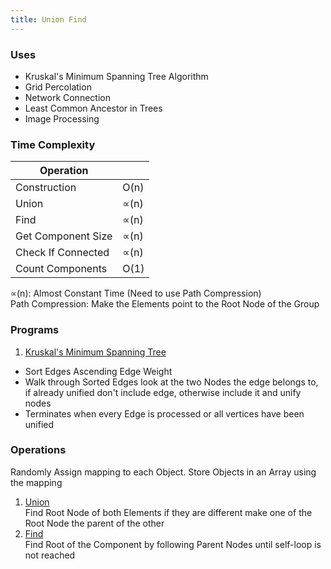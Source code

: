 ```yaml
---
title: Union Find
---
```


### Uses

* Kruskal's Minimum Spanning Tree Algorithm
* Grid Percolation
* Network Connection
* Least Common Ancestor in Trees
* Image Processing

### Time Complexity

| Operation          |      |
| ------------------ | ---- |
| Construction       | O(n) |
| Union              | ∝(n) |
| Find               | ∝(n) |
| Get Component Size | ∝(n) |
| Check If Connected | ∝(n) |
| Count Components   | O(1) |

∝(n): Almost Constant Time (Need to use Path Compression)  
Path Compression: Make the Elements point to the Root Node of the Group

### Programs

1. <u>Kruskal's Minimum Spanning Tree</u>

* Sort Edges Ascending Edge Weight
* Walk through Sorted Edges look at the two Nodes the edge belongs to, if already unified don't include edge, otherwise include it and unify nodes
* Terminates when every Edge is processed or all vertices have been unified

### Operations

Randomly Assign mapping to each Object. Store Objects in an Array using the mapping

1. <u>Union</u>  
   Find Root Node of both Elements if they are different make one of the Root Node the parent of the other
2. <u>Find</u>  
   Find Root of the Component by following Parent Nodes until self-loop is not reached